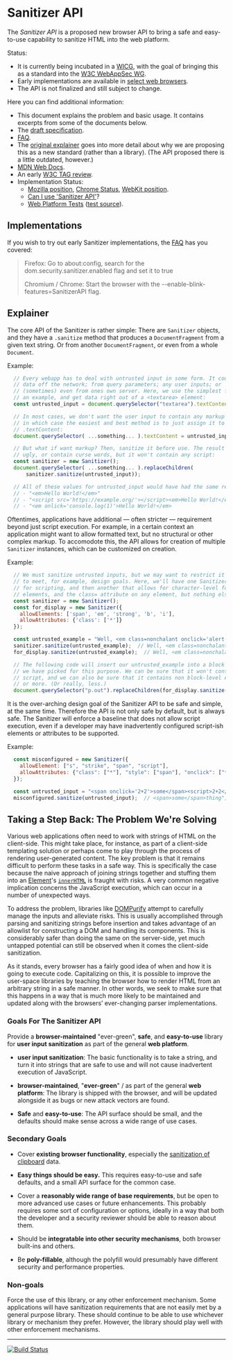 # Sanitizer API

The *Sanitizer API* is a proposed new browser API to bring a safe and
easy-to-use capability to sanitize HTML into the web platform.

Status:

* It is currently being incubated in a [WICG](https://wicg.io/),
  with the goal of bringing this as a standard into the
  [W3C WebAppSec WG](https://www.w3.org/2011/webappsec/).
* Early implementations are available in [select web browsers](#Implementations).
* The API is not finalized and still subject to change.

Here you can find additional information:

* This document explains the problem and basic usage. It contains excerpts
  from some of the documents below.
* The [draft specification](https://wicg.github.io/sanitizer-api/).
* [FAQ](faq.md).
* The [original explainer](oexplainer.md) goes into more detail about why
  we are proposing this as a new standard (rather than a library). (The API
  proposed there is a little outdated, however.)
* [MDN Web Docs](https://developer.mozilla.org/en-US/docs/Web/API/HTML_Sanitizer_API).
* An early [W3C TAG review](https://github.com/w3ctag/design-reviews/issues/619).
* Implementation Status:
  * [Mozilla position](https://github.com/mozilla/standards-positions/issues/106),
    [Chrome Status](https://www.chromestatus.com/feature/5786893650231296),
    [WebKit position](https://lists.webkit.org/pipermail/webkit-dev/2021-March/031738.html).
  * [Can I use 'Sanitizer API'](https://caniuse.com/mdn-api_sanitizer)?
  * [Web Platform Tests](https://wpt.fyi/results/sanitizer-api?label=experimental&label=master&aligned)
    ([test source](https://github.com/web-platform-tests/wpt/tree/master/sanitizer-api)).

## Implementations

If you wish to try out early Sanitizer implementations, the
[FAQ](faq.md#can-i-use-the-sanitizer-in-my-app) has you covered:

> Firefox: Go to about:config, search for the dom.security.sanitizer.enabled flag and set it to true
>
> Chromium / Chrome: Start the browser with the --enable-blink-features=SanitizerAPI flag.

## Explainer

The core API of the Sanitizer is rather simple: There are `Sanitizer` objects,
and they have a `.sanitize` method that produces a `DocumentFragment` from a
given text string. Or from another `DocumentFragment`, or even from a whole
`Document`.

Example:
```js
  // Every webapp has to deal with untrusted input in some form. It could be
  // data off the network; from query parameters; any user inputs; or
  // (sometimes) even from ones own server. Here, we use the simplest form as
  // an example, and get data right out of a <textarea> element:
  const untrusted_input = document.querySelector("textarea").textContent;

  // In most cases, we don't want the user input to contain any markup anyhow,
  // in which case the easiest and best method is to just assign it to
  // .textContent:
  document.querySelector( ...something... ).textContent = untrusted_input;

  // But what if want markup? Then, sanitize it before use. The result might be
  // ugly, or contain curse words, but it won't contain any script:
  const sanitizer = new Sanitizer();
  document.querySelector( ...something... ).replaceChildren(
      sanitizer.sanitize(untrusted_input));

  // All of these values for untrusted_input would have had the same result:
  // - "<em>Hello World!</em>"
  // - "<script src='https://example.org/'></script><em>Hello World!</em>"
  // - "<em onlick='console.log(1)'>Hello World!</em>
```

Oftentimes, applications have additional &mdash; often stricter &mdash;
requirement beyond just script execution. For example, in a certain context
an application might want to allow formatted text, but no structural or other
complex markup. To accomodote this, the API allows for creation of multiple
`Sanitizer` instances, which can be customized on creation.

Example:
```js
  // We must sanitize untrusted inputs, but we may want to restrict it further
  // to meet, for example, design goals. Here, we'll have one Sanitizer only
  // for scripting, and then another that allows for character-level formatting
  // elements, and the class= attribute on any element, but nothing else.
  const sanitizer = new Sanitizer();
  const for_display = new Sanitizer({
    allowElements: ['span', 'em', 'strong', 'b', 'i'],
    allowAttributes: {'class': ['*']}
  });

  const untrusted_example = "Well, <em class=nonchalant onclick='alert(\'General Kenobi\');'><a href='https://obiwan.org/home.php'>hello there<a>!"
  sanitizer.sanitize(untrusted_example);  // Well, <em class=nonchalant><a href='https://obiwan.org/home.php'>hello there<a>!</em>"
  for_display.sanitize(untrusted_example);  // Well, <em class=nonchalant>hello there!</em>

  // The following code will insert our untrusted_example into a block element
  // we have picked for this purpose. We can be sure that it won't contain
  // script, and we can also be sure that it contains non block-level elements
  // or more. (Or really, less.)
  document.querySelector("p.out").replaceChildren(for_display.sanitize(untrusted_example));
```

It is the over-arching design goal of the Sanitizer API to be safe and simple,
at the same time. Therefore the API is not only safe by default, but is always
safe. The Sanitizer will enforce a baseline that does not allow script
execution, even if a developer may have inadvertently configured script-ish
elements or attributes to be supported.

Example:
```js
  const misconfigured = new Sanitizer({
    allowElement: ["s", "strike", "span", "script"],
    allowAttributes: {"class": ["*"], "style": ["span"], "onclick": ["*"]}
  });

  const untrusted_input = "<span onclick='2+2'>some</span><script>2+2</script>thing";
  misconfigured.sanitize(untrusted_input);  // <span>some</span>thing";
```

## Taking a Step Back: The Problem We're Solving

Various web applications often need to work with strings of HTML on the client-side. This might take place, for instance, as part of a client-side templating solution or perhaps come to play through the process of rendering user-generated content. The key problem is that it remains difficult to perform these tasks in a safe way. This is specifically the case because the naive approach of joining strings together and stuffing them into an [Element](https://dom.spec.whatwg.org/#element)'s [`innerHTML`](https://w3c.github.io/DOM-Parsing/#widl-Element-innerHTML) is fraught with risks. A very common negative implication concerns the JavaScript execution, which can occur in a number of unexpected ways.

To address the problem, libraries like [DOMPurify](https://github.com/cure53/DOMPurify) attempt to carefully manage the inputs and alleviate risks. This is usually accomplished through parsing and sanitizing strings before insertion and takes advantage of an allowlist for constructing a DOM and handling its components. This is considerably safer than doing the same on the server-side, yet much untapped potential can still be observed when it comes the client-side sanitization.

As it stands, every browser has a fairly good idea of when and how it is going to execute code. Capitalizing on this, it is possible to improve the user-space libraries by teaching the browser how to render HTML from an arbitrary string in a safe manner. In other words, we seek to make sure that this happens in a way that is much more likely to be maintained and updated along with the browsers’ ever-changing parser implementations.

### Goals For The Sanitizer API

Provide a **browser-maintained** "ever-green", **safe**, and **easy-to-use**
library for **user input sanitization** as part of the general **web platform**.

* **user input sanitization**: The basic functionality is to take a string,
  and turn it into strings that are safe to use and will not cause inadvertent
  execution of JavaScript.

* **browser-maintained**, "**ever-green**" / as part of the general
  **web platform**: The library is shipped with the browser, and will be
  updated alongside it as bugs or new attack vectors are found.

* **Safe** and **easy-to-use**: The API surface should be small, and the
  defaults should make sense across a wide range of use cases.

### Secondary Goals

* Cover **existing browser functionality**, especially the [sanitization of
  clipboard](https://www.w3.org/TR/clipboard-apis/#pasting-html) data.

* **Easy things should be easy.** This requires easy-to-use and safe defaults,
  and a small API surface for the common case.

* Cover a **reasonably wide range of base requirements**, but be open to more
  advanced use cases or future enhancements. This probably requires some sort
  of configuration or options, ideally in a way that both the developer and a
  security reviewer should be able to reason about them.

* Should be **integratable into other security mechanisms**, both browser
  built-ins and others.

* Be **poly-fillable**, although the polyfill would presumably have different
  security and performance properties.

### Non-goals

Force the use of this library, or any other enforcement mechanism. Some
applications will have sanitization requirements that are not easily met by
a general purpose library. These should continue to be able to use whichever
library or mechanism they prefer. However, the library should play well with
other enforcement mechanisms.

-----------------
[![Build Status](https://travis-ci.org/WICG/sanitizer-api.svg?branch=main)](https://travis-ci.org/WICG/sanitizer-api)
